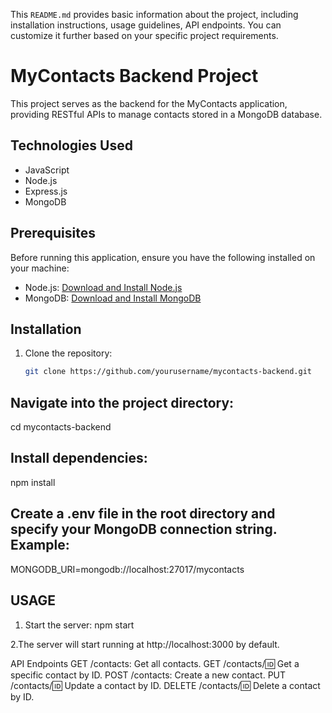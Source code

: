 
This `README.md` provides basic information about the project, including installation instructions, usage guidelines, API endpoints. You can customize it further based on your specific project requirements.



# MyContacts Backend Project

This project serves as the backend for the MyContacts application, providing RESTful APIs to manage contacts stored in a MongoDB database.

## Technologies Used

- JavaScript
- Node.js
- Express.js
- MongoDB

## Prerequisites

Before running this application, ensure you have the following installed on your machine:

- Node.js: [Download and Install Node.js](https://nodejs.org/)
- MongoDB: [Download and Install MongoDB](https://www.mongodb.com/try/download/community)

## Installation

1. Clone the repository:

   ```bash
   git clone https://github.com/yourusername/mycontacts-backend.git

## Navigate into the project directory:

cd mycontacts-backend

## Install dependencies:

npm install

## Create a .env file in the root directory and specify your MongoDB connection string. Example:

MONGODB_URI=mongodb://localhost:27017/mycontacts




## USAGE

1. Start the server:
npm start


2.The server will start running at http://localhost:3000 by default.

API Endpoints
GET /contacts: Get all contacts.
GET /contacts/:id: Get a specific contact by ID.
POST /contacts: Create a new contact.
PUT /contacts/:id: Update a contact by ID.
DELETE /contacts/:id: Delete a contact by ID.


